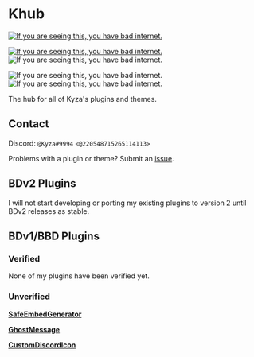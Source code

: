 # Khub

[![If you are seeing this, you have bad internet.](https://img.shields.io/static/v1.svg?label=Developing%20For%20v2&message=NO&color=red&style=for-the-badge&logo=Discord&logoColor=909090&labelColor=303030)](https://github.com/KyzaGitHub/Khub/)

[![If you are seeing this, you have bad internet.](https://img.shields.io/static/v1.svg?label=Plugin%20Count&message=3&color=7bbe17&style=for-the-badge&logo=Discord&logoColor=909090&labelColor=303030)](https://github.com/KyzaGitHub/Khub/)
![If you are seeing this, you have bad internet.](https://img.shields.io/static/v1.svg?label=Plugins%20Verified&message=0&color=7bbe17&style=for-the-badge&logo=Discord&logoColor=909090&labelColor=303030)

![If you are seeing this, you have bad internet.](https://img.shields.io/static/v1.svg?label=Theme%20Count&message=0&color=7bbe17&style=for-the-badge&logo=Discord&logoColor=909090&labelColor=303030)
![If you are seeing this, you have bad internet.](https://img.shields.io/static/v1.svg?label=Themes%20Verified&message=0&color=7bbe17&style=for-the-badge&logo=Discord&logoColor=909090&labelColor=303030)

The hub for all of Kyza's plugins and themes.

## Contact

Discord:
`@Kyza#9994`
`<@220548715265114113>`

Problems with a plugin or theme? Submit an [issue](https://github.com/KyzaGitHub/Khub/issues).

## BDv2 Plugins

I will not start developing or porting my existing plugins to version 2 until BDv2 releases as stable.

## BDv1/BBD Plugins

### Verified

None of my plugins have been verified yet.

### Unverified

**[SafeEmbedGenerator](https://github.com/KyzaGitHub/Khub/tree/master/v1%20Plugins/SafeEmbedGenerator)**

**[GhostMessage](https://github.com/KyzaGitHub/Khub/tree/master/v1%20Plugins/GhostMessage)**

**[CustomDiscordIcon](https://github.com/KyzaGitHub/Khub/tree/master/v1%20Plugins/CustomDiscordIcon)**
